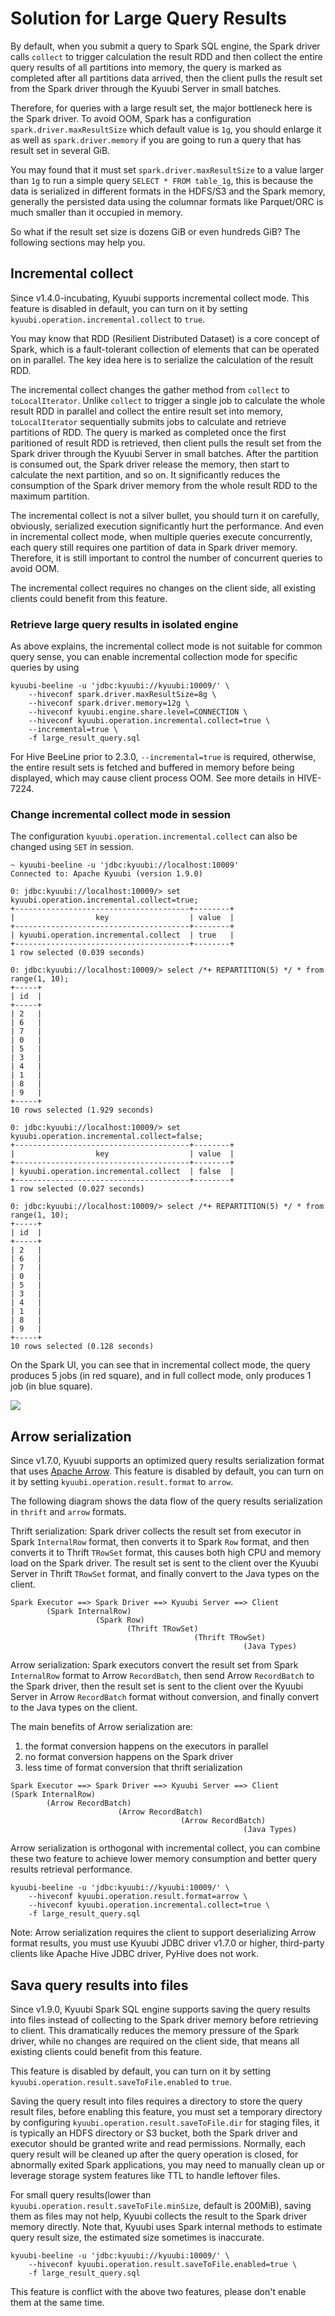 <!--
- Licensed to the Apache Software Foundation (ASF) under one or more
- contributor license agreements.  See the NOTICE file distributed with
- this work for additional information regarding copyright ownership.
- The ASF licenses this file to You under the Apache License, Version 2.0
- (the "License"); you may not use this file except in compliance with
- the License.  You may obtain a copy of the License at
-
-   http://www.apache.org/licenses/LICENSE-2.0
-
- Unless required by applicable law or agreed to in writing, software
- distributed under the License is distributed on an "AS IS" BASIS,
- WITHOUT WARRANTIES OR CONDITIONS OF ANY KIND, either express or implied.
- See the License for the specific language governing permissions and
- limitations under the License.
-->

# Solution for Large Query Results

By default, when you submit a query to Spark SQL engine, the Spark driver calls `collect` to trigger calculation
the result RDD and then collect the entire query results of all partitions into memory, the query is marked as
completed after all partitions data arrived, then the client pulls the result set from the Spark driver through
the Kyuubi Server in small batches.

Therefore, for queries with a large result set, the major bottleneck here is the Spark driver. To avoid OOM, Spark
has a configuration `spark.driver.maxResultSize` which default value is `1g`, you should enlarge it as well as
`spark.driver.memory` if you are going to run a query that has result set in several GiB.

You may found that it must set `spark.driver.maxResultSize` to a value larger than `1g` to run a simple query
`SELECT * FROM table_1g`, this is because the data is serialized in different formats in the HDFS/S3 and the Spark
memory, generally the persisted data using the columnar formats like Parquet/ORC is much smaller than it occupied
in memory.

So what if the result set size is dozens GiB or even hundreds GiB? The following sections may help you.

## Incremental collect

Since v1.4.0-incubating, Kyuubi supports incremental collect mode. This feature is disabled in default, you can turn on
it by setting `kyuubi.operation.incremental.collect` to `true`.

You may know that RDD (Resilient Distributed Dataset) is a core concept of Spark, which is a fault-tolerant collection
of elements that can be operated on in parallel. The key idea here is to serialize the calculation of the result RDD.

The incremental collect changes the gather method from `collect` to `toLocalIterator`. Unlike `collect` to trigger a
single job to calculate the whole result RDD in parallel and collect the entire result set into memory, `toLocalIterator`
sequentially submits jobs to calculate and retrieve partitions of RDD. The query is marked as completed once the first
paritioned of result RDD is retrieved, then client pulls the result set from the Spark driver through the Kyuubi Server
in small batches. After the partition is consumed out, the Spark driver release the memory, then start to calculate
the next partition, and so on. It significantly reduces the consumption of the Spark driver memory from the whole
result RDD to the maximum partition.

The incremental collect is not a silver bullet, you should turn it on carefully, obviously, serialized execution
significantly hurt the performance. And even in incremental collect mode, when multiple queries execute concurrently,
each query still requires one partition of data in Spark driver memory. Therefore, it is still important to control
the number of concurrent queries to avoid OOM.

The incremental collect requires no changes on the client side, all existing clients could benefit from this feature.

### Retrieve large query results in isolated engine

As above explains, the incremental collect mode is not suitable for common query sense, you can enable incremental
collection mode for specific queries by using

```
kyuubi-beeline -u 'jdbc:kyuubi://kyuubi:10009/' \
    --hiveconf spark.driver.maxResultSize=8g \
    --hiveconf spark.driver.memory=12g \
    --hiveconf kyuubi.engine.share.level=CONNECTION \
    --hiveconf kyuubi.operation.incremental.collect=true \
    --incremental=true \
    -f large_result_query.sql
```

For Hive BeeLine prior to 2.3.0, `--incremental=true` is required, otherwise, the entire result sets is fetched and
buffered in memory before being displayed, which may cause client process OOM. See more details in HIVE-7224.

### Change incremental collect mode in session

The configuration `kyuubi.operation.incremental.collect` can also be changed using `SET` in session.

```
~ kyuubi-beeline -u 'jdbc:kyuubi://localhost:10009'
Connected to: Apache Kyuubi (version 1.9.0)

0: jdbc:kyuubi://localhost:10009/> set kyuubi.operation.incremental.collect=true;
+---------------------------------------+--------+
|                  key                  | value  |
+---------------------------------------+--------+
| kyuubi.operation.incremental.collect  | true   |
+---------------------------------------+--------+
1 row selected (0.039 seconds)

0: jdbc:kyuubi://localhost:10009/> select /*+ REPARTITION(5) */ * from range(1, 10);
+-----+
| id  |
+-----+
| 2   |
| 6   |
| 7   |
| 0   |
| 5   |
| 3   |
| 4   |
| 1   |
| 8   |
| 9   |
+-----+
10 rows selected (1.929 seconds)

0: jdbc:kyuubi://localhost:10009/> set kyuubi.operation.incremental.collect=false;
+---------------------------------------+--------+
|                  key                  | value  |
+---------------------------------------+--------+
| kyuubi.operation.incremental.collect  | false  |
+---------------------------------------+--------+
1 row selected (0.027 seconds)

0: jdbc:kyuubi://localhost:10009/> select /*+ REPARTITION(5) */ * from range(1, 10);
+-----+
| id  |
+-----+
| 2   |
| 6   |
| 7   |
| 0   |
| 5   |
| 3   |
| 4   |
| 1   |
| 8   |
| 9   |
+-----+
10 rows selected (0.128 seconds)
```

On the Spark UI, you can see that in incremental collect mode, the query produces 5 jobs (in red square), and in
full collect mode, only produces 1 job (in blue square).

![](../../imgs/spark/incremental_collection.png)

## Arrow serialization

Since v1.7.0, Kyuubi supports an optimized query results serialization format that uses [Apache Arrow](https://arrow.apache.org/).
This feature is disabled by default, you can turn on it by setting `kyuubi.operation.result.format` to `arrow`.

The following diagram shows the data flow of the query results serialization in `thrift` and `arrow` formats.

Thrift serialization: Spark driver collects the result set from executor in Spark `InternalRow` format, then
converts it to Spark `Row` format, and then converts it to Thrift `TRowSet` format, this causes both high CPU
and memory load on the Spark driver. The result set is sent to the client over the Kyuubi Server in Thrift
`TRowSet` format, and finally convert to the Java types on the client.

```
Spark Executor ==> Spark Driver ==> Kyuubi Server ==> Client
        (Spark InternalRow)                         
                   (Spark Row)
                          (Thrift TRowSet)
                                         (Thrift TRowSet)
                                                    (Java Types)
```

Arrow serialization: Spark executors convert the result set from Spark `InternalRow` format to Arrow `RecordBatch`,
then send Arrow `RecordBatch` to the Spark driver, then the result set is sent to the client over the Kyuubi Server in
Arrow `RecordBatch` format without conversion, and finally convert to the Java types on the client.

The main benefits of Arrow serialization are:

1. the format conversion happens on the executors in parallel
2. no format conversion happens on the Spark driver
3. less time of format conversion that thrift serialization

```
Spark Executor ==> Spark Driver ==> Kyuubi Server ==> Client
(Spark InternalRow)
        (Arrow RecordBatch)                         
                        (Arrow RecordBatch)
                                      (Arrow RecordBatch)
                                                    (Java Types)
```

Arrow serialization is orthogonal with incremental collect, you can combine these two feature to achieve lower
memory consumption and better query results retrieval performance.

```
kyuubi-beeline -u 'jdbc:kyuubi://kyuubi:10009/' \
    --hiveconf kyuubi.operation.result.format=arrow \
    --hiveconf kyuubi.operation.incremental.collect=true \
    -f large_result_query.sql
```

Note: Arrow serialization requires the client to support deserializing Arrow format results, you must use Kyuubi
JDBC driver v1.7.0 or higher, third-party clients like Apache Hive JDBC driver, PyHive does not work.

## Sava query results into files

Since v1.9.0, Kyuubi Spark SQL engine supports saving the query results into files instead of collecting to the
Spark driver memory before retrieving to client. This dramatically reduces the memory pressure of the Spark driver,
while no changes are required on the client side, that means all existing clients could benefit from this feature.

This feature is disabled by default, you can turn on it by setting `kyuubi.operation.result.saveToFile.enabled`
to `true`.

Saving the query result into files requires a directory to store the query result files, before enabling this feature,
you must set a temporary directory by configuring `kyuubi.operation.result.saveToFile.dir` for staging files,
it is typically an HDFS directory or S3 bucket, both the Spark driver and executor should be granted write and read permissions.
Normally, each query result will be cleaned up after the query operation is closed, for abnormally exited Spark applications,
you may need to manually clean up or leverage storage system features like TTL to handle leftover files.

For small query results(lower than `kyuubi.operation.result.saveToFile.minSize`, default is 200MiB), saving them
as files may not help, Kyuubi collects the result to the Spark driver memory directly. Note that, Kyuubi
uses Spark internal methods to estimate query result size, the estimated size sometimes is inaccurate.

```
kyuubi-beeline -u 'jdbc:kyuubi://kyuubi:10009/' \
    --hiveconf kyuubi.operation.result.saveToFile.enabled=true \
    -f large_result_query.sql
```

This feature is conflict with the above two features, please don't enable them at the same time.
